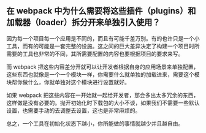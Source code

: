 ## 在 webpack 中为什么需要将这些插件（plugins）和加载器（loader）拆分开来单独引入使用？

因为每一个项目每一个应用是不同的，而且有可能千差万别。有的也许只是一个小工具，而有的可能是一套完整的设施。这之间的巨大差异决定了构建一个项目时所需要的工具也非常的不同，其所需要配置的内容也要根据项目的要求来写。

而 webpack 把这些内容差分开就可以让开发者根据自身的应用场景来单独配置，这些东西也就像是一个一个模块一样，你需要什么就单独的加载进来，需要这个模块帮你做什么，你就单独对这个模块进行设置就好。

如果 webpack 把这些内容在一开始就一起给开发者，那会多出太多冗余的东西，这样做是没有必要的。抛开初始化时下载包的大小不谈，如果我们不需要一些默认设置，也需要手动的去调整去设置，这也是非常麻烦的。

总之，一个工具在初始化状态下越小，你所能做的事情就越少并且越自由。